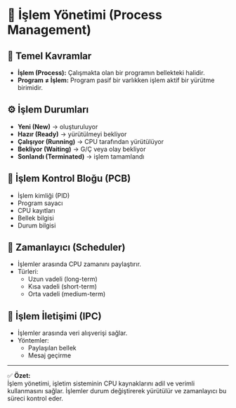 # 🧭 İşlem Yönetimi (Process Management)

## 📌 Temel Kavramlar
- **İşlem (Process):** Çalışmakta olan bir programın bellekteki halidir.  
- **Program ≠ İşlem:** Program pasif bir varlıkken işlem aktif bir yürütme birimidir.

## ⚙️ İşlem Durumları
- **Yeni (New)** → oluşturuluyor  
- **Hazır (Ready)** → yürütülmeyi bekliyor  
- **Çalışıyor (Running)** → CPU tarafından yürütülüyor  
- **Bekliyor (Waiting)** → G/Ç veya olay bekliyor  
- **Sonlandı (Terminated)** → işlem tamamlandı

## 🧠 İşlem Kontrol Bloğu (PCB)
- İşlem kimliği (PID)  
- Program sayacı  
- CPU kayıtları  
- Bellek bilgisi  
- Durum bilgisi

## 🔄 Zamanlayıcı (Scheduler)
- İşlemler arasında CPU zamanını paylaştırır.  
- Türleri:
  - Uzun vadeli (long-term)
  - Kısa vadeli (short-term)
  - Orta vadeli (medium-term)

## 🤝 İşlem İletişimi (IPC)
- İşlemler arasında veri alışverişi sağlar.  
- Yöntemler:
  - Paylaşılan bellek
  - Mesaj geçirme

---

✅ **Özet:**  
İşlem yönetimi, işletim sisteminin CPU kaynaklarını adil ve verimli kullanmasını sağlar. İşlemler durum değiştirerek yürütülür ve zamanlayıcı bu süreci kontrol eder.

